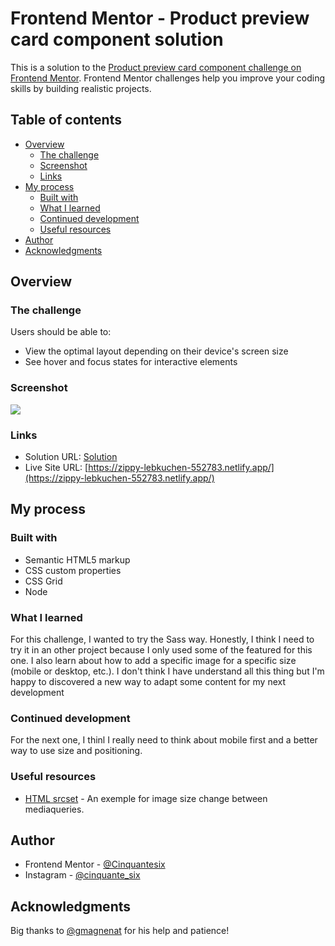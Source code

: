 # Frontend Mentor - Product preview card component solution

This is a solution to the [Product preview card component challenge on Frontend Mentor](https://www.frontendmentor.io/challenges/product-preview-card-component-GO7UmttRfa). Frontend Mentor challenges help you improve your coding skills by building realistic projects. 

## Table of contents

- [Overview](#overview)
  - [The challenge](#the-challenge)
  - [Screenshot](#screenshot)
  - [Links](#links)
- [My process](#my-process)
  - [Built with](#built-with)
  - [What I learned](#what-i-learned)
  - [Continued development](#continued-development)
  - [Useful resources](#useful-resources)
- [Author](#author)
- [Acknowledgments](#acknowledgments)

## Overview

### The challenge

Users should be able to:

- View the optimal layout depending on their device's screen size
- See hover and focus states for interactive elements

### Screenshot

![](./screenshot.jpg)

### Links

- Solution URL: [Solution](https://github.com/Cinquantesix/product-preview-card-component)
- Live Site URL: [https://zippy-lebkuchen-552783.netlify.app/](https://zippy-lebkuchen-552783.netlify.app/)

## My process

### Built with

- Semantic HTML5 markup
- CSS custom properties
- CSS Grid
- Node
### What I learned

For this challenge, I wanted to try the Sass way. Honestly, I think I need to try it in an other project because I only used some of the featured for this one. I also learn about how to add a specific image for a specific size (mobile or desktop, etc.). I don't think I have understand all this thing but I'm happy to discovered a new way to adapt some content for my next development  

### Continued development

For the next one, I thinl I really need to think about mobile first and a better way to use size and positioning. 

### Useful resources

- [HTML srcset](https://developer.mozilla.org/fr/docs/Learn/HTML/Multimedia_and_embedding/Responsive_images) - An exemple for image size change between mediaqueries.

## Author

- Frontend Mentor - [@Cinquantesix](https://www.frontendmentor.io/profile/Cinquantesix)
- Instagram - [@cinquante_six](https://www.instagram.com/cinquante_six/)

## Acknowledgments

Big thanks to [@gmagnenat](https://github.com/gmagnenat) for his help and patience!
